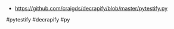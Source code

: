 - https://github.com/craigds/decrapify/blob/master/pytestify.py

<!-- Keywords -->
#pytestify #decrapify #py
<!-- /Keywords -->

